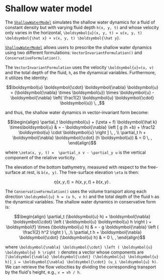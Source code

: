 # Shallow water model

The [`ShallowWaterModel`](@ref) simulates the shallow water dynamics for a fluid of constant density
but with varying fluid depth ``h(x, y, t)`` and whose velocity only varies in the horizontal,
``\boldsymbol{u}(x, y, t) = u(x, y, t) \boldsymbol{\hat x} + v(x, y, t) \boldsymbol{\hat y}``.

[`ShallowWaterModel`](@ref) allows users to prescribe the shallow water dynamics using two different formulations:
`VectorInvariantFormulation()` and `ConservativeFormulation()`.

The `VectorInvariantFormulation` uses the velocity ``\boldsymbol{u}=(u, v)`` and the total depth of the fluid, ``h``,
as the dynamical variables. Furthermore, it utilizes the identity:
```math
\boldsymbol{u} \boldsymbol{\cdot} \boldsymbol{\nabla} \boldsymbol{u} = (\boldsymbol{\nabla} \times \boldsymbol{u}) \times \boldsymbol{u} - \boldsymbol{\nabla} \left( \frac1{2} \boldsymbol{u} \boldsymbol{\cdot} \boldsymbol{u}) \, ,
```
and thus, the shallow water dynamics in vector-invariant form become:

```math
\begin{align}
  \partial_t \boldsymbol{u} + (\zeta + f) \boldsymbol{\hat k} \times\boldsymbol{u} & = 
  - \boldsymbol{\nabla} \left [ g (h +b) + \frac12 \boldsymbol{u} \cdot \boldsymbol{u} \right ] \, , \\
  \partial_t h + \boldsymbol{\nabla} \boldsymbol{\cdot} (h \boldsymbol{u}) & = 0 \, ,
\end{align}
```
where ``\zeta(x, y, t) =  \partial_x v - \partial_y u`` is the vertical component of the relative vorticity.

The elevation of the bottom bathymetry, measured with respect to the free-surface at rest, is ``b(x, y)``.
The free-surface elevation ``\eta`` is then:

```math
\eta(x, y, t) = h(x, y, t) + b(x, y) \, .
```

The `ConservativeFormulation()` uses the volume transport along each direction ``\boldsymbol{u} h = (u h, v h)`` and the total
depth of the fluid ``h`` as the dynamical variables.  The shallow water dynamics in conservative form is:
```math
\begin{align}
  \partial_t (\boldsymbol{u} h) + \boldsymbol{\nabla} \boldsymbol{\cdot} \left ( \boldsymbol{u} \boldsymbol{u} h \right ) + \boldsymbol{f} \times (\boldsymbol{u} h) & = - g \boldsymbol{\nabla} \left ( \frac1{2} h^2 \right ) \, ,\\
  \partial_t h + \boldsymbol{\nabla} \boldsymbol{\cdot} (\boldsymbol{u} h) & = 0 \, ,
\end{align}
```
where ``\boldsymbol{\nabla} \boldsymbol{\cdot} \left ( \boldsymbol{u} \boldsymbol{u} h \right )``
denotes a vector whose components are ``[\boldsymbol{\nabla} \boldsymbol{\cdot} (\boldsymbol{u} \boldsymbol{u} h)]_i = \boldsymbol{\nabla} \boldsymbol{\cdot} (u_i \boldsymbol{u} h)``. We can retrieve the flow velocities
by dividing the corresponding transport by the fluid's height, e.g., `v = vh / h`.
